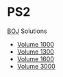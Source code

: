 # PS2

[BOJ](https://www.acmicpc.net/) Solutions

* [Volume 1000](./1000/README.md)
* [Volume 1300](./1300/README.md)
* [Volume 1600](./1600/README.md)
* [Volume 3000](./3000/README.md)
